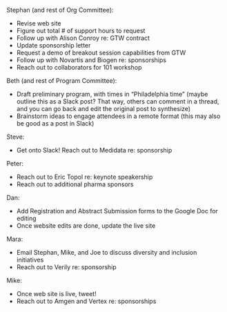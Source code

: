 Stephan (and rest of Org Committee):

* Revise web site
* Figure out total # of support hours to request
* Follow up with Alison Conroy re: GTW contract
* Update sponsorship letter
* Request a demo of breakout session capabilities from GTW
* Follow up with Novartis and Biogen re: sponsorships
* Reach out to collaborators for 101 workshop

Beth (and rest of Program Committee):

* Draft preliminary program, with times in “Philadelphia time” (maybe outline this as a Slack post? That way, others can comment in a thread, and you can go back and edit the original post to synthesize)
* Brainstorm ideas to engage attendees in a remote format (this may also be good as a post in Slack)

Steve:

* Get onto Slack! 
Reach out to Medidata re: sponsorship

Peter:

* Reach out to Eric Topol re: keynote speakership
* Reach out to additional pharma sponsors

Dan:

* Add Registration and Abstract Submission forms to the Google Doc for editing
* Once website edits are done, update the live site

Mara:

* Email Stephan, Mike, and Joe to discuss diversity and inclusion initiatives
* Reach out to Verily re: sponsorship

Mike:

* Once web site is live, tweet!
* Reach out to Amgen and Vertex re: sponsorships